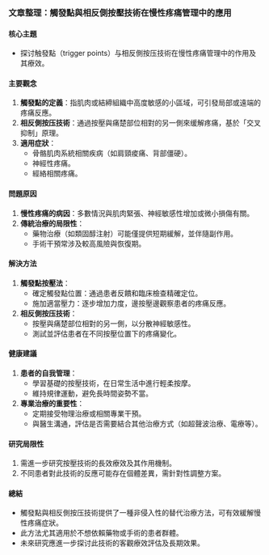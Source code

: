 ### 文章整理：觸發點與相反側按壓技術在慢性疼痛管理中的應用

#### 核心主題
- 探讨触發點（trigger points）与相反側按压技術在慢性疼痛管理中的作用及其療效。

#### 主要觀念
1. **觸發點的定義**：指肌肉或結締組織中高度敏感的小區域，可引發局部或遠端的疼痛反應。
2. **相反側按压技術**：通過按壓與痛楚部位相對的另一側來缓解疼痛，基於「交叉抑制」原理。
3. **適用症狀**：
   - 骨骼肌肉系統相關疾病（如肩頸痠痛、背部僵硬）。
   - 神經性疼痛。
   - 經絡相關疼痛。

#### 問題原因
1. **慢性疼痛的病因**：多數情況與肌肉緊張、神經敏感性增加或微小損傷有關。
2. **傳統治療的局限性**：
   - 藥物治療（如類固醇注射）可能僅提供短期緩解，並伴隨副作用。
   - 手術干預常涉及較高風險與恢復期。

#### 解決方法
1. **觸發點按壓法**：
   - 確定觸發點位置：通過患者反饋和臨床檢查精確定位。
   - 施加適當壓力：逐步增加力度，邊按壓邊觀察患者的疼痛反應。
2. **相反側按压技術**：
   - 按壓與痛楚部位相對的另一側，以分散神經敏感性。
   - 測試並評估患者在不同按壓位置下的疼痛變化。

#### 健康建議
1. **患者的自我管理**：
   - 學習基礎的按壓技術，在日常生活中進行輕柔按摩。
   - 維持規律運動，避免長時間姿勢不當。
2. **專業治療的重要性**：
   - 定期接受物理治療或相關專業干預。
   - 與醫生溝通，評估是否需要結合其他治療方式（如超聲波治療、電療等）。

#### 研究局限性
1. 需進一步研究按壓技術的長效療效及其作用機制。
2. 不同患者對此技術的反應可能存在個體差異，需針對性調整方案。

#### 總結
- 觸發點與相反側按压技術提供了一種非侵入性的替代治療方法，可有效緩解慢性疼痛症狀。
- 此方法尤其適用於不想依賴藥物或手術的患者群體。
- 未來研究應進一步探讨此技術的客觀療效評估及長期效果。
